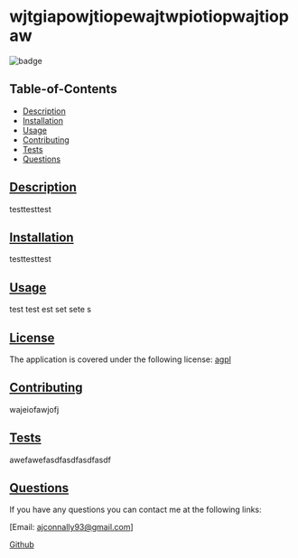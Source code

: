 # wjtgiapowjtiopewajtwpiotiopwajtiopaw

  
  ![badge](https://img.shields.io/badge/license-agpl-blue)
    

  ## Table-of-Contents

  * [Description](#description)
  * [Installation](#installation)
  * [Usage](#usage)
  * [Contributing](#contributing)
  * [Tests](#tests)
  * [Questions](#questions)

  ## [Description](#table-of-contents)

  testtesttest

  ## [Installation](#table-of-contents)

  testtesttest

  ## [Usage](#table-of-contents)

  test test est set sete s

  
  ## [License](#table-of-contents)
  The application is covered under the following license:
  [agpl](https://choosealicense.com/licenses/agpl)
      
      

  ## [Contributing](#table-of-contents)

  wajeiofawjofj

  ## [Tests](#table-of-contents)

  awefawefasdfasdfasdfasdf

  ## [Questions](#table-of-contents)

  If you have any questions you can contact me at the following links:

  [Email: ajconnally93@gmail.com]

  [Github](https://github.com/ajconnally93)
